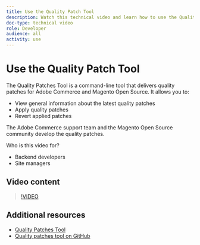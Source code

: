 ```yaml
---
title: Use the Quality Patch Tool
description: Watch this technical video and learn how to use the Quality Patch Tool for Adobe Commerce and Magento Open Source.
doc-type: technical video
role: Developer
audience: all
activity: use
---
```

# Use the Quality Patch Tool

The Quality Patches Tool is a command-line tool that delivers quality patches for Adobe Commerce and Magento Open Source. It allows you to:

- View general information about the latest quality patches
- Apply quality patches
- Revert applied patches

The Adobe Commerce support team and the Magento Open Source community develop the quality patches.

Who is this video for?

- Backend developers
- Site managers

## Video content

>[!VIDEO](https://video.tv.adobe.com/v/344000?quality=12&learn=on)

## Additional resources

- [Quality Patches Tool](https://devdocs.magento.com/quality-patches/tool.html)
- [Quality patches tool on GitHub](https://github.com/magento/quality-patches)
